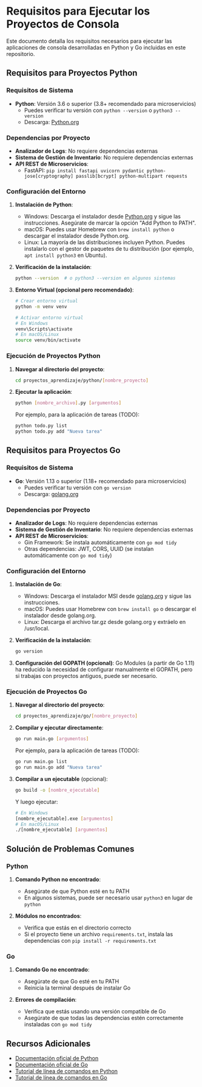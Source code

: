 # Requisitos para Ejecutar los Proyectos de Consola

Este documento detalla los requisitos necesarios para ejecutar las aplicaciones de consola desarrolladas en Python y Go incluidas en este repositorio.

## Requisitos para Proyectos Python

### Requisitos de Sistema

- **Python**: Versión 3.6 o superior (3.8+ recomendado para microservicios)
  - Puedes verificar tu versión con `python --version` o `python3 --version`
  - Descarga: [Python.org](https://www.python.org/downloads/)

### Dependencias por Proyecto

- **Analizador de Logs**: No requiere dependencias externas
- **Sistema de Gestión de Inventario**: No requiere dependencias externas
- **API REST de Microservicios**: 
  - FastAPI: `pip install fastapi uvicorn pydantic python-jose[cryptography] passlib[bcrypt] python-multipart requests`

### Configuración del Entorno

1. **Instalación de Python**:
   - Windows: Descarga el instalador desde [Python.org](https://www.python.org/downloads/) y sigue las instrucciones. Asegúrate de marcar la opción "Add Python to PATH".
   - macOS: Puedes usar Homebrew con `brew install python` o descargar el instalador desde Python.org.
   - Linux: La mayoría de las distribuciones incluyen Python. Puedes instalarlo con el gestor de paquetes de tu distribución (por ejemplo, `apt install python3` en Ubuntu).

2. **Verificación de la instalación**:
   ```bash
   python --version  # o python3 --version en algunos sistemas
   ```

3. **Entorno Virtual (opcional pero recomendado)**:
   ```bash
   # Crear entorno virtual
   python -m venv venv
   
   # Activar entorno virtual
   # En Windows
   venv\Scripts\activate
   # En macOS/Linux
   source venv/bin/activate
   ```

### Ejecución de Proyectos Python

1. **Navegar al directorio del proyecto**:
   ```bash
   cd proyectos_aprendizaje/python/[nombre_proyecto]
   ```

2. **Ejecutar la aplicación**:
   ```bash
   python [nombre_archivo].py [argumentos]
   ```

   Por ejemplo, para la aplicación de tareas (TODO):
   ```bash
   python todo.py list
   python todo.py add "Nueva tarea"
   ```

## Requisitos para Proyectos Go

### Requisitos de Sistema

- **Go**: Versión 1.13 o superior (1.18+ recomendado para microservicios)
  - Puedes verificar tu versión con `go version`
  - Descarga: [golang.org](https://golang.org/dl/)

### Dependencias por Proyecto

- **Analizador de Logs**: No requiere dependencias externas
- **Sistema de Gestión de Inventario**: No requiere dependencias externas
- **API REST de Microservicios**: 
  - Gin Framework: Se instala automáticamente con `go mod tidy`
  - Otras dependencias: JWT, CORS, UUID (se instalan automáticamente con `go mod tidy`)

### Configuración del Entorno

1. **Instalación de Go**:
   - Windows: Descarga el instalador MSI desde [golang.org](https://golang.org/dl/) y sigue las instrucciones.
   - macOS: Puedes usar Homebrew con `brew install go` o descargar el instalador desde golang.org.
   - Linux: Descarga el archivo tar.gz desde golang.org y extráelo en /usr/local.

2. **Verificación de la instalación**:
   ```bash
   go version
   ```

3. **Configuración del GOPATH (opcional)**:
   Go Modules (a partir de Go 1.11) ha reducido la necesidad de configurar manualmente el GOPATH, pero si trabajas con proyectos antiguos, puede ser necesario.

### Ejecución de Proyectos Go

1. **Navegar al directorio del proyecto**:
   ```bash
   cd proyectos_aprendizaje/go/[nombre_proyecto]
   ```

2. **Compilar y ejecutar directamente**:
   ```bash
   go run main.go [argumentos]
   ```

   Por ejemplo, para la aplicación de tareas (TODO):
   ```bash
   go run main.go list
   go run main.go add "Nueva tarea"
   ```

3. **Compilar a un ejecutable** (opcional):
   ```bash
   go build -o [nombre_ejecutable]
   ```

   Y luego ejecutar:
   ```bash
   # En Windows
   [nombre_ejecutable].exe [argumentos]
   # En macOS/Linux
   ./[nombre_ejecutable] [argumentos]
   ```

## Solución de Problemas Comunes

### Python

1. **Comando Python no encontrado**:
   - Asegúrate de que Python esté en tu PATH
   - En algunos sistemas, puede ser necesario usar `python3` en lugar de `python`

2. **Módulos no encontrados**:
   - Verifica que estás en el directorio correcto
   - Si el proyecto tiene un archivo `requirements.txt`, instala las dependencias con `pip install -r requirements.txt`

### Go

1. **Comando Go no encontrado**:
   - Asegúrate de que Go esté en tu PATH
   - Reinicia la terminal después de instalar Go

2. **Errores de compilación**:
   - Verifica que estás usando una versión compatible de Go
   - Asegúrate de que todas las dependencias estén correctamente instaladas con `go mod tidy`

## Recursos Adicionales

- [Documentación oficial de Python](https://docs.python.org/)
- [Documentación oficial de Go](https://golang.org/doc/)
- [Tutorial de línea de comandos en Python](https://realpython.com/command-line-interfaces-python-argparse/)
- [Tutorial de línea de comandos en Go](https://gobyexample.com/command-line-flags)